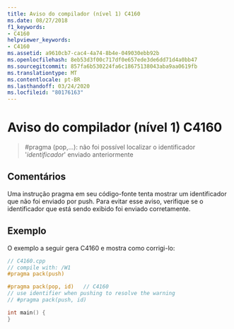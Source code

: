 ```yaml
---
title: Aviso do compilador (nível 1) C4160
ms.date: 08/27/2018
f1_keywords:
- C4160
helpviewer_keywords:
- C4160
ms.assetid: a9610cb7-cac4-4a74-8b4e-049030ebb92b
ms.openlocfilehash: 8eb53d3f00c717df0e657ede3de6dd71d4a0bb47
ms.sourcegitcommit: 857fa6b530224fa6c18675138043aba9aa0619fb
ms.translationtype: MT
ms.contentlocale: pt-BR
ms.lasthandoff: 03/24/2020
ms.locfileid: "80176163"
---
```

# <a name="compiler-warning-level-1-c4160"></a>Aviso do compilador (nível 1) C4160

> #<a name="pragma-pop--did-not-find-previously-pushed-identifier-identifier"></a>pragma (pop,...): não foi possível localizar o identificador '*identificador*' enviado anteriormente

## <a name="remarks"></a>Comentários

Uma instrução pragma em seu código-fonte tenta mostrar um identificador que não foi enviado por push. Para evitar esse aviso, verifique se o identificador que está sendo exibido foi enviado corretamente.

## <a name="example"></a>Exemplo

O exemplo a seguir gera C4160 e mostra como corrigi-lo:

```cpp
// C4160.cpp
// compile with: /W1
#pragma pack(push)

#pragma pack(pop, id)   // C4160
// use identifier when pushing to resolve the warning
// #pragma pack(push, id)

int main() {
}
```
